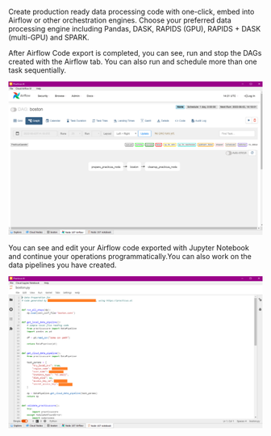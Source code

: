 Create production ready data processing code with one-click, embed into Airflow or other orchestration engines. 
Choose your preferred data processing engine including Pandas, DASK, RAPIDS (GPU), RAPIDS + DASK (multi-GPU) and SPARK.


After Airflow Code export is completed, you can see, run and stop the DAGs created with the Airflow tab. You can also run and schedule more than one task sequentially.

![predict](img/airflow_integration.png)

You can see and edit your Airflow code exported with Jupyter Notebook and continue your operations programmatically.You can also work on the data pipelines you have created.

![predict](img/airflow_integration2.png)
